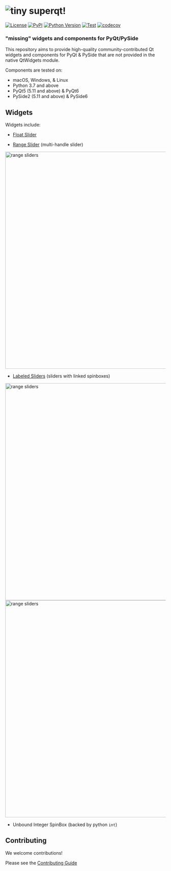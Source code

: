 # ![tiny](https://user-images.githubusercontent.com/1609449/120636353-8c3f3800-c43b-11eb-8732-a14dec578897.png)  superqt!


[![License](https://img.shields.io/pypi/l/superqt.svg?color=green)](https://github.com/napari/superqt/raw/master/LICENSE)
[![PyPI](https://img.shields.io/pypi/v/superqt.svg?color=green)](https://pypi.org/project/superqt)
[![Python
Version](https://img.shields.io/pypi/pyversions/superqt.svg?color=green)](https://python.org)
[![Test](https://github.com/napari/superqt/actions/workflows/test_and_deploy.yml/badge.svg)](https://github.com/napari/superqt/actions/workflows/test_and_deploy.yml)
[![codecov](https://codecov.io/gh/napari/superqt/branch/master/graph/badge.svg)](https://codecov.io/gh/napari/superqt)

###  "missing" widgets and components for PyQt/PySide

This repository aims to provide high-quality community-contributed Qt widgets and components for PyQt & PySide
that are not provided in the native QtWidgets module.

Components are tested on:

- macOS, Windows, & Linux
- Python 3.7 and above
- PyQt5 (5.11 and above) & PyQt6
- PySide2 (5.11 and above) & PySide6

## Widgets

Widgets include:

- [Float Slider](docs/sliders.md#float-slider)

- [Range Slider](docs/sliders.md#range-slider) (multi-handle slider)

<img src="https://raw.githubusercontent.com/napari/superqt/main/docs/images/demo_darwin10.png" alt="range sliders" width=680>


- [Labeled Sliders](docs/sliders.md#labeled-sliders) (sliders with linked
  spinboxes)

<img src="https://raw.githubusercontent.com/napari/superqt/main/docs/images/labeled_qslider.png" alt="range sliders" width=680>

<img src="https://raw.githubusercontent.com/napari/superqt/main/docs/images/labeled_range.png" alt="range sliders" width=680>

- Unbound Integer SpinBox (backed by python `int`)

## Contributing

We welcome contributions!

Please see the [Contributing Guide](CONTRIBUTING.md)

